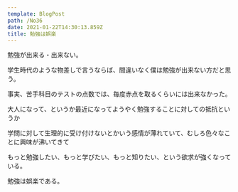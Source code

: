 ```yaml
---
template: BlogPost
path: /No36
date: 2021-01-22T14:30:13.859Z
title: 勉強は娯楽
---
```

勉強が出来る・出来ない。

学生時代のような物差しで言うならば、間違いなく僕は勉強が出来ない方だと思う。

事実、苦手科目のテストの点数では、毎度赤点を取るくらいには出来なかった。

大人になって、というか最近になってようやく勉強することに対しての抵抗というか

学問に対して生理的に受け付けないとかいう感情が薄れていて、むしろ色々なことに興味が沸いてきて

もっと勉強したい、もっと学びたい、もっと知りたい、という欲求が強くなっている。

勉強は娯楽である。
